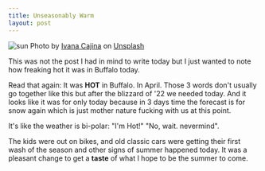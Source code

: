 ```yaml
---
title: Unseasonably Warm
layout: post
---
```


![sun](/assets/sun.jpg)
Photo by <a href="https://unsplash.com/@von_co?utm_source=unsplash&utm_medium=referral&utm_content=creditCopyText">Ivana Cajina</a> on <a href="https://unsplash.com/s/photos/sunshine?utm_source=unsplash&utm_medium=referral&utm_content=creditCopyText">Unsplash</a>
  
 
This was not the post I had in mind to write today but I just wanted to note how freaking hot it was in Buffalo today.

Read that again: It was **HOT** in Buffalo. In April. Those 3 words don't usually go together like this but after the blizzard of '22
we needed today. And it looks like it was for only today because in 3 days time the forecast is for snow again which is just mother nature fucking with us at this point.

It's like the weather is bi-polar: "I'm Hot!" "No, wait. nevermind".

The kids were out on bikes, and old classic cars were getting their first wash of the season and other signs of summer happened today. It was a pleasant change to get a **taste** of what I hope to be the summer to come.